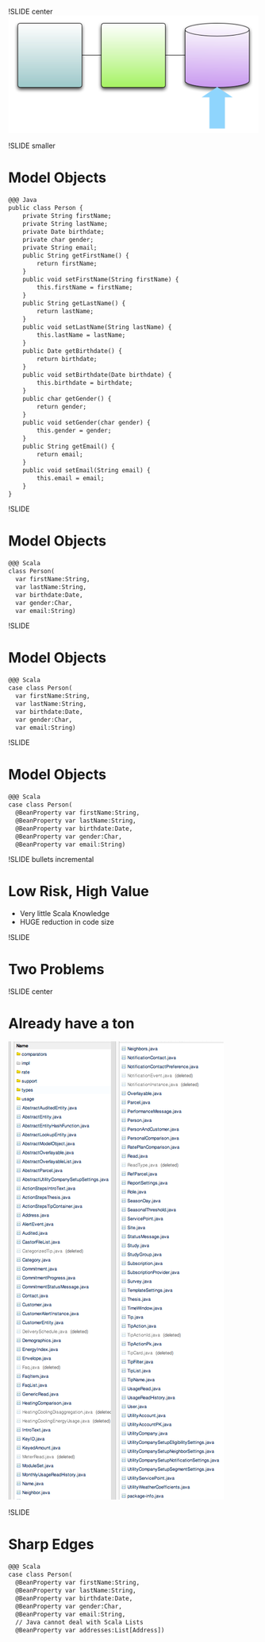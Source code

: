 !SLIDE center
![Model Focus](model_focus.png)

!SLIDE smaller
# Model Objects

    @@@ Java
    public class Person {
        private String firstName;
        private String lastName;
        private Date birthdate;
        private char gender;
        private String email;
        public String getFirstName() {
            return firstName;
        }
        public void setFirstName(String firstName) {
            this.firstName = firstName;
        }
        public String getLastName() {
            return lastName;
        }
        public void setLastName(String lastName) {
            this.lastName = lastName;
        }
        public Date getBirthdate() {
            return birthdate;
        }
        public void setBirthdate(Date birthdate) {
            this.birthdate = birthdate;
        }
        public char getGender() {
            return gender;
        }
        public void setGender(char gender) {
            this.gender = gender;
        }
        public String getEmail() {
            return email;
        }
        public void setEmail(String email) {
            this.email = email;
        }
    }

!SLIDE
# Model Objects

    @@@ Scala
    class Person(
      var firstName:String,
      var lastName:String,
      var birthdate:Date,
      var gender:Char,
      var email:String)

!SLIDE
# Model Objects

    @@@ Scala
    case class Person(
      var firstName:String,
      var lastName:String,
      var birthdate:Date,
      var gender:Char,
      var email:String)

!SLIDE
# Model Objects

    @@@ Scala
    case class Person(
      @BeanProperty var firstName:String,
      @BeanProperty var lastName:String,
      @BeanProperty var birthdate:Date,
      @BeanProperty var gender:Char,
      @BeanProperty var email:String)

!SLIDE bullets incremental
# Low Risk, High Value
* Very little Scala Knowledge
* HUGE reduction in code size

!SLIDE 
# Two Problems

!SLIDE center
# Already have a ton
![Lots of them](model_classes.png)

!SLIDE
# Sharp Edges

    @@@ Scala
    case class Person(
      @BeanProperty var firstName:String,
      @BeanProperty var lastName:String,
      @BeanProperty var birthdate:Date,
      @BeanProperty var gender:Char,
      @BeanProperty var email:String,
      // Java cannot deal with Scala Lists
      @BeanProperty var addresses:List[Address])

